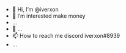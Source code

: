 - 👋 Hi, I’m @iverxon
- 👀 I’m interested make money
- ...
- 💞️ ...
- 📫 How to reach me discord iverxon#8939
- ...

<!---
Malder05/Malder05 is a ✨ special ✨ repository because its `README.md` (this file) appears on your GitHub profile.
You can click the Preview link to take a look at your changes.
--->
